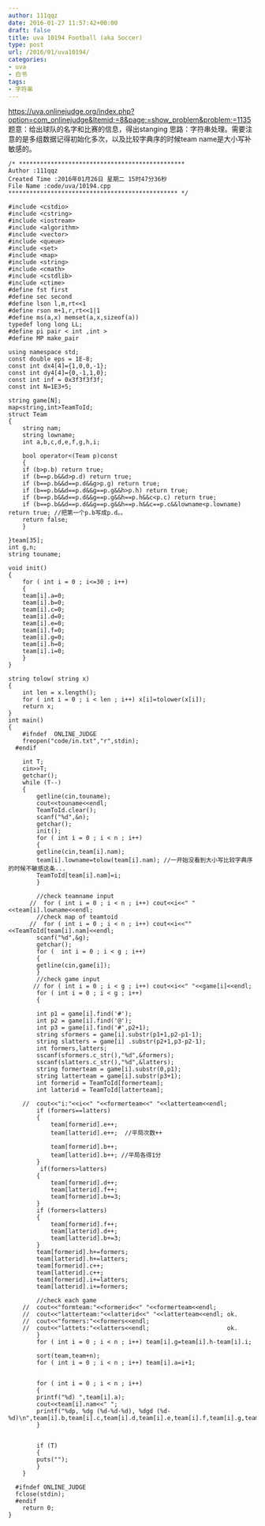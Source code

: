 ```yaml
---
author: 111qqz
date: 2016-01-27 11:57:42+00:00
draft: false
title: uva 10194 Football (aka Soccer)
type: post
url: /2016/01/uva10194/
categories:
- uva
- 白书
tags:
- 字符串
---
```


https://uva.onlinejudge.org/index.php?option=com_onlinejudge&Itemid;=8&page;=show_problem&problem;=1135
题意：给出球队的名字和比赛的信息，得出stanging
思路：字符串处理。需要注意的是多组数据记得初始化多次，以及比较字典序的时候team name是大小写补敏感的。
 

    
    /* ***********************************************
    Author :111qqz
    Created Time :2016年01月26日 星期二 15时47分36秒
    File Name :code/uva/10194.cpp
    ************************************************ */
    
    #include <cstdio>
    #include <cstring>
    #include <iostream>
    #include <algorithm>
    #include <vector>
    #include <queue>
    #include <set>
    #include <map>
    #include <string>
    #include <cmath>
    #include <cstdlib>
    #include <ctime>
    #define fst first
    #define sec second
    #define lson l,m,rt<<1
    #define rson m+1,r,rt<<1|1
    #define ms(a,x) memset(a,x,sizeof(a))
    typedef long long LL;
    #define pi pair < int ,int >
    #define MP make_pair
    
    using namespace std;
    const double eps = 1E-8;
    const int dx4[4]={1,0,0,-1};
    const int dy4[4]={0,-1,1,0};
    const int inf = 0x3f3f3f3f;
    const int N=1E3+5;
    
    string game[N];
    map<string,int>TeamToId;
    struct Team
    {
        string nam;
        string lowname;
        int a,b,c,d,e,f,g,h,i;
    
        bool operator<(Team p)const
        {
    	if (b>p.b) return true;
    	if (b==p.b&&d>p.d) return true;
    	if (b==p.b&&d==p.d&&g>p.g) return true;
    	if (b==p.b&&d==p.d&&g==p.g&&h>p.h) return true;
    	if (b==p.b&&d==p.d&&g==p.g&&h==p.h&&c<p.c) return true;
    	if (b==p.b&&d==p.d&&g==p.g&&h==p.h&&c==p.c&&lowname<p.lowname) return true; //把第一个p.b写成p.d。。
    	return false;
        }
    
    }team[35];
    int g,n;
    string touname;
    
    void init()
    {
        for ( int i = 0 ; i<=30 ; i++)
        {
    	team[i].a=0;
    	team[i].b=0;
    	team[i].c=0;
    	team[i].d=0;
    	team[i].e=0;
    	team[i].f=0;
    	team[i].g=0;
    	team[i].h=0;
    	team[i].i=0;
        }
    }
    
    string tolow( string x)
    {
        int len = x.length();
        for ( int i = 0 ; i < len ; i++) x[i]=tolower(x[i]);
        return x;
    }
    int main()
    {
    	#ifndef  ONLINE_JUDGE 
    	freopen("code/in.txt","r",stdin);
      #endif
    
    	int T;
    	cin>>T;
    	getchar();
    	while (T--)
    	{
    	    getline(cin,touname);
    	    cout<<touname<<endl;
    	    TeamToId.clear();
    	    scanf("%d",&n);
    	    getchar();
    	    init();
    	    for ( int i = 0 ; i < n ; i++)
    	    {
    		getline(cin,team[i].nam);
    		team[i].lowname=tolow(team[i].nam); //一开始没看到大小写比较字典序的时候不敏感这条...
    		TeamToId[team[i].nam]=i;
    	    }
    
    	    //check teamname input
    	  //  for ( int i = 0 ; i < n ; i++) cout<<i<<" "<<team[i].lowname<<endl;
    	    //check map of teamtoid
    	  //  for ( int i = 0 ; i < n ; i++) cout<<i<<""<<TeamToId[team[i].nam]<<endl;
    	    scanf("%d",&g);
    	    getchar();
    	    for (  int i = 0 ; i < g ; i++)
    	    {
    		getline(cin,game[i]);
    	    }
    	    //check game input
    	   // for ( int i = 0 ; i < g ; i++) cout<<i<<" "<<game[i]<<endl;
    	    for ( int i = 0 ; i < g ; i++)
    	    {
    
    		int p1 = game[i].find('#');
    		int p2 = game[i].find('@');
    		int p3 = game[i].find('#',p2+1);
    		string sformers = game[i].substr(p1+1,p2-p1-1);
    		string slatters = game[i] .substr(p2+1,p3-p2-1);
    		int formers,latters;
    		sscanf(sformers.c_str(),"%d",&formers);
    		sscanf(slatters.c_str(),"%d",&latters);
    		string formerteam = game[i].substr(0,p1);
    		string latterteam = game[i].substr(p3+1);
    		int formerid = TeamToId[formerteam];
    		int latterid = TeamToId[latterteam];
    
    	//	cout<<"i:"<<i<<" "<<formerteam<<" "<<latterteam<<endl;
    		if (formers==latters)
    		{
    		    team[formerid].e++;
    		    team[latterid].e++;  //平局次数++
    
    		    team[formerid].b++;
    		    team[latterid].b++; //平局各得1分
    		}
    		 if(formers>latters)
    		{
    		    team[formerid].d++;
    		    team[latterid].f++;
    		    team[formerid].b+=3;
    		}
    		if (formers<latters)
    		{
    		    team[formerid].f++;
    		    team[latterid].d++;
    		    team[latterid].b+=3;
    		}
    		team[formerid].h+=formers;
    		team[latterid].h+=latters;
    		team[formerid].c++;
    		team[latterid].c++;
    		team[formerid].i+=latters;
    		team[latterid].i+=formers;
    
    		//check each game
    	//	cout<<"formteam:"<<formerid<<" "<<formerteam<<endl;
    	//	cout<<"latterteam:"<<latterid<<" "<<latterteam<<endl; ok.
    	//	cout<<"formers:"<<formers<<endl;
    	//	cout<<"lattets:"<<latters<<endl;                      ok.
    	    }
    	    for ( int i = 0 ; i < n ; i++) team[i].g=team[i].h-team[i].i;
    
    	    sort(team,team+n);
    	    for ( int i = 0 ; i < n ; i++) team[i].a=i+1;
    	    
    
    	    for ( int i = 0 ; i < n ; i++)
    	    {
    		printf("%d) ",team[i].a);
    		cout<<team[i].nam<<" ";
    		printf("%dp, %dg (%d-%d-%d), %dgd (%d-%d)\n",team[i].b,team[i].c,team[i].d,team[i].e,team[i].f,team[i].g,team[i].h,team[i].i);
    	    }
    
    
    	    if (T)
    	    {
    		puts("");
    	    }
    	}
    
      #ifndef ONLINE_JUDGE  
      fclose(stdin);
      #endif
        return 0;
    }
    



